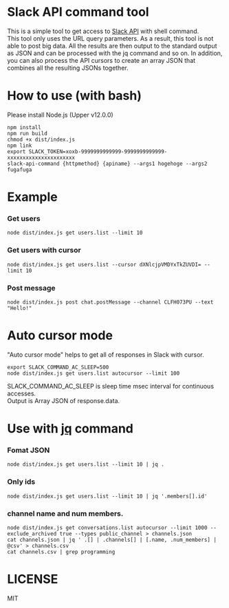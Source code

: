 # Slack API command tool

This is a simple tool to get access to [Slack API](https://api.slack.com/methods) with shell command.  
This tool only uses the URL query parameters. As a result, this tool is not able to post big data. All the results are then output to the standard output as JSON and can be processed with the jq command and so on. In addition, you can also process the API cursors to create an array JSON that combines all the resulting JSONs together.

# How to use (with bash)

Please install Node.js (Upper v12.0.0)

```
npm install
npm run build
chmod +x dist/index.js
npm link
export SLACK_TOKEN=xoxb-9999999999999-9999999999999-xxxxxxxxxxxxxxxxxxxxxx
slack-api-command {httpmethod} {apiname} --args1 hogehoge --args2 fugafuga
```

# Example

### Get users

```
node dist/index.js get users.list --limit 10
```

### Get users with cursor

```
node dist/index.js get users.list --cursor dXNlcjpVMDYxTkZUVDI= --limit 10
```

### Post message

```
node dist/index.js post chat.postMessage --channel CLFH073PU --text "Hello!"
```

# Auto cursor mode

"Auto cursor mode" helps to get all of responses in Slack with cursor.

```
export SLACK_COMMAND_AC_SLEEP=500
node dist/index.js get users.list autocursor --limit 100
```

SLACK_COMMAND_AC_SLEEP is sleep time msec interval for continuous accesses.  
Output is Array JSON of response.data.

# Use with [jq](https://stedolan.github.io/jq/) command

### Fomat JSON

```
node dist/index.js get users.list --limit 10 | jq .
```

### Only ids

```
node dist/index.js get users.list --limit 10 | jq '.members[].id'
```

### channel name and num members.

```
node dist/index.js get conversations.list autocursor --limit 1000 --exclude_archived true --types public_channel > channels.json
cat channels.json | jq ' .[] | .channels[] | [.name, .num_members] | @csv' > channels.csv
cat channels.csv | grep programming
```

# LICENSE

MIT
